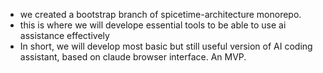* we created a bootstrap branch of spicetime-architecture monorepo.
* this is where we will develope essential tools to be able to use ai assistance effectively
* In short, we will develop most basic but still useful version of AI coding assistant, based on claude browser
  interface. An MVP.
